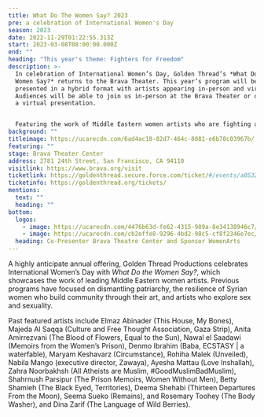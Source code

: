 ```yaml
---
title: What Do The Women Say? 2023
pre: a celebration of International Women's Day
season: 2023
date: 2022-11-29T01:22:55.313Z
start: 2023-03-08T08:00:00.000Z
end: ""
heading: "This year's theme: Fighters for Freedom"
description: >-
  In celebration of International Women’s Day, Golden Thread’s *What Do the
  Women Say?* returns to the Brava Theater. This year’s program will be
  presented in a hybrid format with artists appearing in-person and virtually.
  Audiences will be able to join us in-person at the Brava Theater or online for
  a virtual presentation.  


  Featuring the work of Middle Eastern women artists who are fighting against injustice through their art, this year’s program will include presentations by **Lujain Jo**, an Iraqi filmmaker, activist, and performance artist based in Beirut; **Her Story Is**, a collective led by independent women writers and artists from the United States and Iraq; **Marjan Vahdat**, Persian vocalist; **Andrea Assaf**, writer, performer, director, and cultural organizer along with Syrian coloratura soprano **Lubana Al-Quntar** from **Art2Action**; and emerging Afghan performer **Mahjabin Khanzada** directed by **Polina Smith** from **Crescent Moon Theatre Productions** and accompanied by **Yemeni Oud artist Layle Omeran**. Executive Artistic Director **Sahar Assaf** will facilitate a conversation between the participating artists and the audience following the presentations.
background: ""
titleimage: https://ucarecdn.com/6ad4ac18-82d7-464c-8081-e6b78c03967b/
featuring: ""
stage: Brava Theater Center
address: 2781 24th Street, San Francisco, CA 94110
visitlink: https://www.brava.org/visit
ticketlink: https://goldenthread.secure.force.com/ticket/#/events/a0S3Z000006teZZUAY
ticketinfo: https://goldenthread.org/tickets/
mentions:
  text: ""
  heading: ""
bottom:
  logos:
    - image: https://ucarecdn.com/4476b63d-fe62-4315-989a-8e34138946c7/
    - image: https://ucarecdn.com/cb2effe8-9296-4bd2-98c5-cf8f2346e7ec/
  heading: Co-Presenter Brava Theatre Center and Sponsor WomenArts
---
```

A highly anticipate annual offering, Golden Thread Productions celebrates International Women’s Day with *What Do the Women Say?*, which showcases the work of leading Middle Eastern women artists. Previous programs have focused on dismantling patriarchy, the resilience of Syrian women who build community through their art, and artists who explore sex and sexuality.

Past featured artists include Elmaz Abinader (This House, My Bones), Majeda Al Saqqa (Culture and Free Thought Association, Gaza Strip), Anita Amirrezvani (The Blood of Flowers, Equal to the Sun), Nawal el Saadawi (Memoirs from the Women’s Prison), Denmo Ibrahim (Baba, ECSTASY | a waterfable), Maryam Keshavarz (Circumstance), Rohiha Malek (Unveiled), Nabila Mango (executive director, Zawaya), Ayesha Mattau (Love Inshallah), Zahra Noorbakhsh (All Atheists are Muslim, #GoodMuslimBadMuslim), Shahrnush Parsipur (The Prison Memoirs, Women Without Men), Betty Shamieh (The Black Eyed, Territories), Deema Shehabi (Thirteen Departures From the Moon), Seema Sueko (Remains), and Rosemary Toohey (The Body Washer), and Dina Zarif (The Language of Wild Berries).